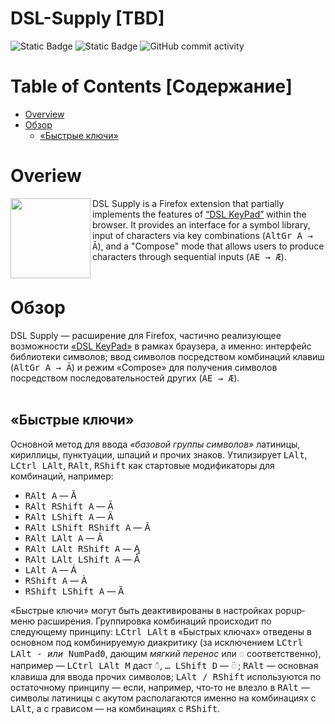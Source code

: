 # DSL-Supply [TBD]

![Static Badge](<https://img.shields.io/badge/%F0%9F%94%96-%CE%AC%CE%BB%CF%86%CE%B1%20(dev)-yellow>) ![Static Badge](https://img.shields.io/badge/-Mozilla Firefox-yellow) ![GitHub commit activity](https://img.shields.io/github/commit-activity/m/DemerNkardaz/DSL-Supply?color=yellow)

# Table of Contents [Содержание]

- [Overview](#overview)
- [Обзор](#обзор)
  - [«Быстрые ключи»](#быстрые-ключи)

# Overiew

<img src="https://raw.githubusercontent.com/DemerNkardaz/DSL-KeyPad/refs/heads/main/__dev/DSLKeyPad_App_Icons/DSLKeyPad.app_browserext.ico" alt="" width="128" align="left">

DSL Supply is a Firefox extension that partially implements the features of [“DSL KeyPad”](https://github.com/DemerNkardaz/DSL-KeyPad) within the browser. It provides an interface for a symbol library, input of characters via key combinations (<kbd>AltGr A → Ă</kbd>), and a "Compose" mode that allows users to produce characters through sequential inputs (<kbd>AE → Æ</kbd>).<br><br>

# Обзор

DSL Supply — расширение для Firefox, частично реализующее возможности [«DSL KeyPad»](https://github.com/DemerNkardaz/DSL-KeyPad) в рамках браузера, а именно: интерфейс библиотеки символов; ввод символов посредством комбинаций клавиш (<kbd>AltGr A → Ă</kbd>) и режим «Compose» для получения символов посредством последовательностей других (<kbd>AE → Æ</kbd>).<br><br>

## «Быстрые ключи»

Основной метод для ввода _«базовой группы символов»_ латиницы, кириллицы, пунктуации, шпаций и прочих знаков. Утилизирует <kbd>LAlt</kbd>, <kbd>LCtrl LAlt</kbd>, <kbd>RAlt</kbd>, <kbd>RShift</kbd> как стартовые модификаторы для комбинаций, например:

- <kbd>RAlt A</kbd> — Ă
- <kbd>RAlt RShift A</kbd> — Ā
- <kbd>RAlt LShift A</kbd> — Ä
- <kbd>RAlt LShift RShift A</kbd> — Ã
- <kbd>RAlt LAlt A</kbd> — Â
- <kbd>RAlt LAlt RShift A</kbd> — Ą
- <kbd>RAlt LAlt LShift A</kbd> — Å
- <kbd>LAlt A</kbd> — Á
- <kbd>RShift A</kbd> — À
- <kbd>RShift LShift A</kbd> — Ȁ

«Быстрые ключи» могут быть деактивированы в настройках popup‐меню расширения. Группировка комбинаций происходит по следующему принципу: <kbd>LCtrl LAlt</kbd> в «Быстрых ключах» отведены в основном под комбинируемую диакритику (за исключением <kbd>LCtrl LAlt - _или_ NumPad0</kbd>, дающим _мягкий перенос_ или ◌ соответственно), например — <kbd>LCtrl LAlt M</kbd> даст ◌̄, <kbd>… LShift D</kbd> — ◌̈ ; <kbd>RAlt</kbd> — основная клавиша для ввода прочих символов; <kbd>LAlt / RShift</kbd> используются по остаточному принципу — если, например, что‐то не влезло в <kbd>RAlt</kbd> — символы латиницы с акутом располагаются именно на комбинациях с <kbd>LAlt</kbd>, а с грависом — на комбинациях с <kbd>RShift</kbd>.
